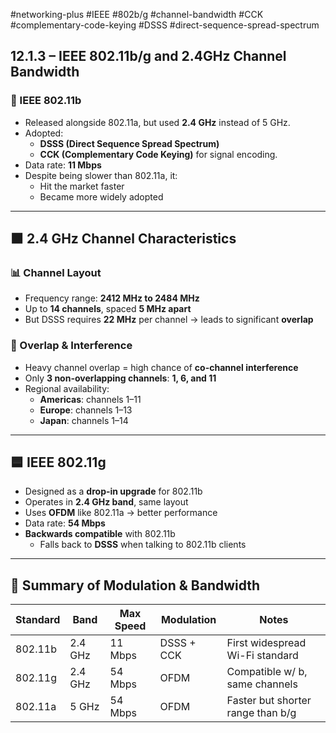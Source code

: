 #networking-plus #IEEE #802b/g #channel-bandwidth #CCK #complementary-code-keying #DSSS #direct-sequence-spread-spectrum 

## 12.1.3 – IEEE 802.11b/g and 2.4GHz Channel Bandwidth

### 📡 IEEE 802.11b

- Released alongside 802.11a, but used **2.4 GHz** instead of 5 GHz.
- Adopted:
  - **DSSS (Direct Sequence Spread Spectrum)**
  - **CCK (Complementary Code Keying)** for signal encoding.
- Data rate: **11 Mbps**
- Despite being slower than 802.11a, it:
  - Hit the market faster
  - Became more widely adopted

---

## 🟧 2.4 GHz Channel Characteristics

### 📊 Channel Layout

- Frequency range: **2412 MHz to 2484 MHz**
- Up to **14 channels**, spaced **5 MHz apart**
- But DSSS requires **22 MHz** per channel → leads to significant **overlap**

### 📛 Overlap & Interference

- Heavy channel overlap = high chance of **co-channel interference**
- Only **3 non-overlapping channels**: **1, 6, and 11**
- Regional availability:
  - **Americas**: channels 1–11
  - **Europe**: channels 1–13
  - **Japan**: channels 1–14

---

## 🟦 IEEE 802.11g

- Designed as a **drop-in upgrade** for 802.11b
- Operates in **2.4 GHz band**, same layout
- Uses **OFDM** like 802.11a → better performance
- Data rate: **54 Mbps**
- **Backwards compatible** with 802.11b
  - Falls back to **DSSS** when talking to 802.11b clients

---

## 🧱 Summary of Modulation & Bandwidth

| Standard  | Band     | Max Speed | Modulation | Notes                              |
|-----------|----------|-----------|------------|------------------------------------|
| 802.11b   | 2.4 GHz  | 11 Mbps   | DSSS + CCK | First widespread Wi-Fi standard    |
| 802.11g   | 2.4 GHz  | 54 Mbps   | OFDM       | Compatible w/ b, same channels     |
| 802.11a   | 5 GHz    | 54 Mbps   | OFDM       | Faster but shorter range than b/g  |

